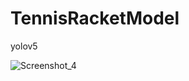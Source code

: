 # TennisRacketModel
yolov5

![Screenshot_4](https://github.com/emirhansavsatli/TennisRacketModel/assets/110550036/f420803c-6992-4226-b926-fc0ed62f2562)
